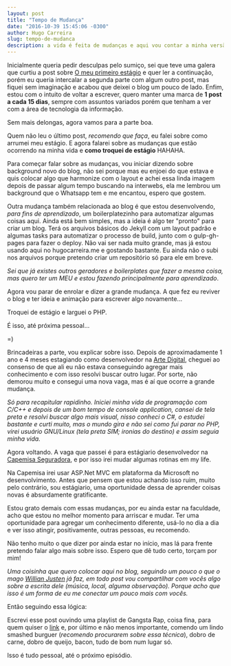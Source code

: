 ```yaml
---
layout: post
title: "Tempo de Mudança"
date: "2016-10-39 15:45:06 -0300"
author: Hugo Carreira
slug: tempo-de-mudanca
description: a vida é feita de mudanças e aqui vou contar a minha versão sobre elas
---
```


Inicialmente queria pedir desculpas pelo sumiço, sei que teve uma galera que curtiu a post sobre [O meu primeiro estágio](http://hugocarreira.me/o-meu-primeiro-estagio) e quer ler a continuação, porém eu queria intercalar a segunda parte com algum outro post, mas fiquei sem imaginação e acabou que deixei o blog um pouco de lado. Enfim, estou com o intuito de voltar a escrever, quero manter uma marca de **1 post a cada 15 dias**, sempre com assuntos variados porém que tenham a ver com a área de tecnologia da informação.  

Sem mais delongas, agora vamos para a parte boa.  

Quem não leu o último post, *recomendo que faça*, eu falei sobre como arrumei meu estágio. E agora falarei sobre as mudanças que estão ocorrendo na minha vida e **como troquei de estágio** HAHAHA.  

Para começar falar sobre as mudanças, vou iniciar dizendo sobre background novo do blog, não sei porque mas eu enjoei do que estava e quis colocar algo que harmonize com o layout e achei essa linda imagem depois de passar algum tempo buscando na interwebs, ela me lembrou um background que o Whatsapp tem e me encantou, espero que gostem.  

Outra mudança também relacionada ao blog é que estou desenvolvendo, *para fins de aprendizado*, um boilerplatezinho para automatizar algumas coisas aqui. Ainda está bem simples, mas a ideia é algo ter "pronto" para criar um blog. Terá os arquivos básicos do Jekyll com um layout padrão e algumas tasks para automatizar o processo de build, junto com o gulp-gh-pages para fazer o deploy. Não vai ser nada muito grande, mas já estou usando aqui no hugocarreira.me e gostando bastante. Eu ainda não o subi nos arquivos porque pretendo criar um repositório só para ele em breve.

*Sei que já existes outros geradores e boilerplates que fazer a mesma coisa, mas quero ter um MEU e estou fazendo principalmente para aprendizado*.

Agora vou parar de enrolar e dizer a grande mudança. A que fez eu reviver o blog e ter ideia e animação para escrever algo novamente...

Troquei de estágio e larguei o PHP.

É isso, até próxima pessoal...  


=)



Brincadeiras a parte, vou explicar sobre isso. Depois de aproximadamente 1 ano e 4 meses estagiando como desenvolvedor na [Arte Digital](http://www.artedigitalinternet.com.br), cheguei ao consenso de que ali eu não estava conseguindo agregar mais conhecimento e com isso resolvi buscar outro lugar. Por sorte, não demorou muito e consegui uma nova vaga, mas é aí que ocorre a grande mudança.


*Só para recapitular rapidinho.
Iniciei minha vida de programação com C/C++ e depois de um bom tempo de console application, cansei de tela preta e resolvi buscar algo mais visual, nisso conheci o C#, o estudei bastante e curti muito, mas o mundo gira e não sei como fui parar no PHP, virei usuário GNU/Linux (*tela preta SIM; ironias do destino*) e assim seguia minha vida.*

Agora voltando. A vaga que passei é para estágiario desenvolvedor na [Capemisa Seguradora](http://www.capemisa.com.br), e por isso irei mudar algumas rotinas em my life.

Na Capemisa irei usar ASP.Net MVC em plataforma da Microsoft no desenvolvimento. Antes que pensem que estou achando isso ruim, muito pelo contrário, sou estágiario, uma oportunidade dessa de aprender coisas novas é absurdamente gratificante.  

Estou grato demais com essas mudanças, por eu ainda estar na faculdade, acho que estou no melhor momento para arriscar e mudar. Ter uma oportunidade para agregar um conhecimento diferente, usá-lo no dia a dia e ver isso atingir, positivamente, outras pessoas, eu recomendo.

Não tenho muito o que dizer por ainda estar no início, mas lá para frente pretendo falar algo mais sobre isso. Espero que dê tudo certo, torçam por mim!


*Uma coisinha que quero colocar aqui no blog, seguindo um pouco o que o mago [Willian Justen](https://willianjusten.com.br/) já faz, em todo post vou compartilhar com vocês algo sobre a escrita dele (música, local, alguma observação). Porque acho que isso é um forma de eu me conectar um pouco mais com vocês.*

Então seguindo essa lógica:

Escrevi esse post ouvindo uma playlist de Gangsta Rap, coisa fina, para quem quiser o [link](https://open.spotify.com/user/12143253096/playlist/1ERK4RMbCYTq9z6VSmo1Qr) e, por último e não menos importante, comendo um lindo smashed burguer (*recomendo procurarem sobre essa técnica*), dobro de carne, dobro de queijo, bacon, tudo de bom num lugar só.

Isso é tudo pessoal, até o próximo episódio.
